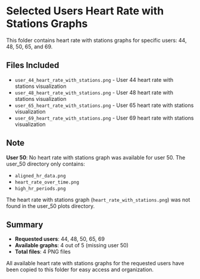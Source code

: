 # Selected Users Heart Rate with Stations Graphs

This folder contains heart rate with stations graphs for specific users: 44, 48, 50, 65, and 69.

## Files Included

- `user_44_heart_rate_with_stations.png` - User 44 heart rate with stations visualization
- `user_48_heart_rate_with_stations.png` - User 48 heart rate with stations visualization  
- `user_65_heart_rate_with_stations.png` - User 65 heart rate with stations visualization
- `user_69_heart_rate_with_stations.png` - User 69 heart rate with stations visualization

## Note

**User 50**: No heart rate with stations graph was available for user 50. The user_50 directory only contains:
- `aligned_hr_data.png`
- `heart_rate_over_time.png` 
- `high_hr_periods.png`

The heart rate with stations graph (`heart_rate_with_stations.png`) was not found in the user_50 plots directory.

## Summary

- **Requested users**: 44, 48, 50, 65, 69
- **Available graphs**: 4 out of 5 (missing user 50)
- **Total files**: 4 PNG files

All available heart rate with stations graphs for the requested users have been copied to this folder for easy access and organization. 